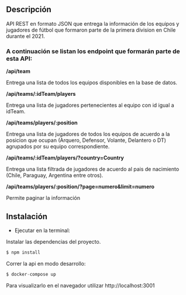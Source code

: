 ## Descripción

API REST en formato JSON que entrega la información de los equipos y jugadores de fútbol que formaron parte de la primera division en Chile durante el 2021. 

### A continuación se listan los endpoint que formarán parte de esta API:

**/api/team**

Entrega una lista de todos los equipos disponibles en la base de datos.

**/api/teams/:idTeam/players**

Entrega una lista de jugadores pertenecientes al equipo con id igual a idTeam.

**/api/teams/players/:position**

Entrega una lista de jugadores de todos los equipos de acuerdo a la posicion que ocupan (Arquero, Defensor, Volante, Delantero o DT) agrupados por su equipo correspondiente.


**/api/teams/:idTeam/players/?country=Country**

Entrega una lista filtrada de jugadores de acuerdo al pais de nacimiento (Chile, Paraguay, Argentina entre otros).

**/api/teams/players/:position/?page=numero&limit=numero**

Permite paginar la información 

## Instalación

- Ejecutar en la terminal:

Instalar las dependencias del proyecto.

```js
$ npm install
```

Correr la api en modo desarrollo:

```js
$ docker-compose up
```

Para visualizarlo en el navegador utilizar http://localhost:3001
